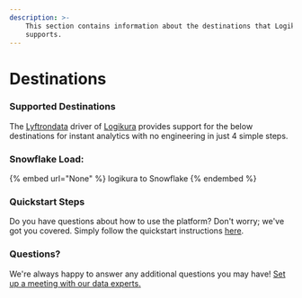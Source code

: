 ```yaml
---
description: >-
    This section contains information about the destinations that Logikura
    supports.
---
```


# Destinations

### Supported Destinations

The [Lyftrondata](https://www.lyftrondata.com/) driver of [Logikura](None) provides support for the below destinations for instant analytics with no engineering in just 4 simple steps.

### Snowflake Load:

{% embed url="None" %}
logikura to Snowflake
{% endembed %}

### Quickstart Steps

Do you have questions about how to use the platform? Don't worry; we've got you covered. Simply follow the quickstart instructions [here](README.md).

### Questions? <a href="#questions" id="questions"></a>

We're always happy to answer any additional questions you may have! [Set up a meeting with our data experts.](https://www.lyftrondata.com/book-a-meeting/)

